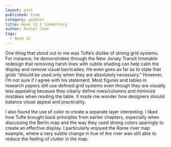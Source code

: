 ```yaml
---
layout: post
published: true
category: updates
title: Week 13.1 Commentary
author: Rachel Chae
tags:
  - Week 12
---
```

One thing that stood out to me was Tufte’s dislike of strong grid systems. For instance, he demonstrates through the New Jersey Transit timetable redesign that removing harsh lines with subtle shading can help calm the display and remove visual barricades. He even goes as far as to state that grids “should be used only when they are absolutely necessary.” However, I’m not sure if I agree with his statement. Most figures and tables in research papers still use defined grid systems even though they are visually less appealing because they clearly define rows/columns and minimize mistakes when reading the table. It made me wonder how designers should balance visual appeal and practicality.

I also found the use of color to create a separate layer interesting. I liked how Tufte brought back principles from earlier chapters, especially when discussing the Berlin map and the way they used strong colors sparingly to create an effective display. I particularly enjoyed the Rome river map example, where a very subtle change in hue of the river was still able to reduce the feeling of clutter in the map.